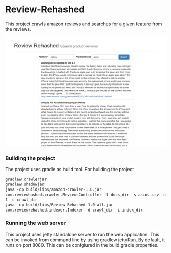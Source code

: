 # Review-Rehashed
This project crawls amazon reviews and searches for a given feature from the reviews.

![Homepage](projectWriteUp/images/a_new_scoring.png)

### Building the project
The project uses gradle as build tool.  For building the project

    gradlew crawlerjar
    gradlew shadowjar
    java -cp build/libs/amazon-crawler-1.0.jar com.reviewhashed.crawler.ReviewsController -l docs_dir -s asins.csv -n 1 -c crawl_dir
    java -cp build/libs/Review-Rehashed-1.0-all.jar com.reviewrehashed.indexer.Indexer -d crawl_dir -i index_dir


### Running the web server
This project uses jetty standalone server to run the web application.  This can be invoked from command line by using
    gradlew jettyRun.
By default, it runs on port 8080.  This can be confgiured in the build.gradle properties.
